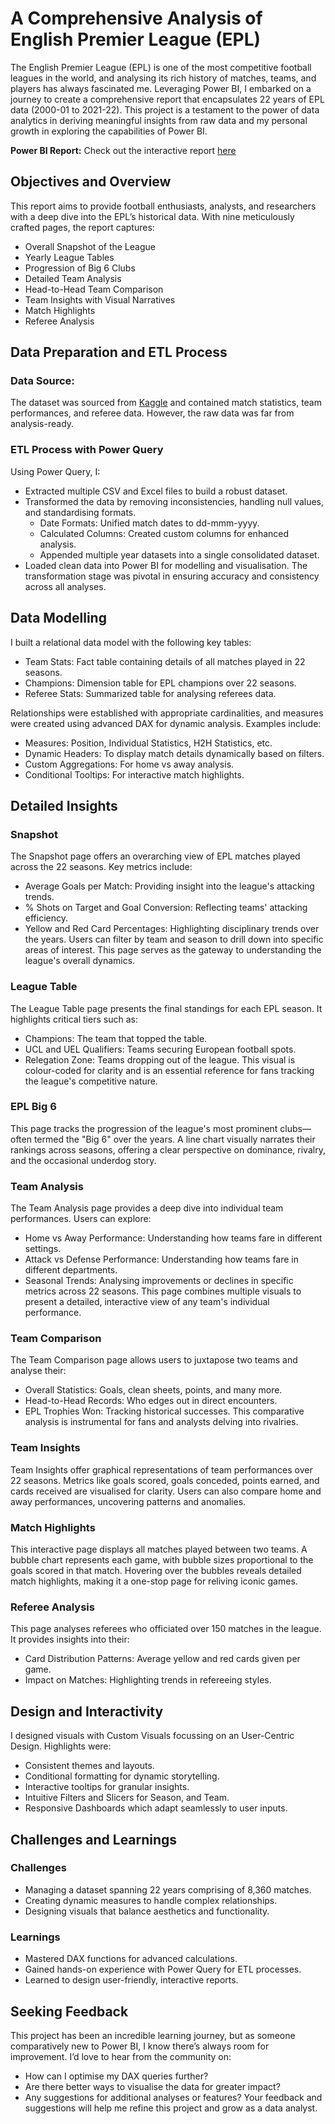 # A Comprehensive Analysis of English Premier League (EPL)

The English Premier League (EPL) is one of the most competitive football leagues in the world, and analysing its rich history of matches, teams, and players has always fascinated me. Leveraging Power BI, I embarked on a journey to create a comprehensive report that encapsulates 22 years of EPL data (2000-01 to 2021-22). This project is a testament to the power of data analytics in deriving meaningful insights from raw data and my personal growth in exploring the capabilities of Power BI.

**Power BI Report:** Check out the interactive report [here](https://app.powerbi.com/view?r=eyJrIjoiYjgyZWJkZjgtOTljOS00ODJlLTg0MzYtZmM5ODkxODcwODYyIiwidCI6IjA5YWJlYzJmLWM4NmItNDU1OC1hM2I1LTEyNWQ2NTU5NjViMSJ9&pageName=9581c30c0900f00d30fb)

## Objectives and Overview
This report aims to provide football enthusiasts, analysts, and researchers with a deep dive into the EPL’s historical data. With nine meticulously crafted pages, the report captures:
* Overall Snapshot of the League
* Yearly League Tables
* Progression of Big 6 Clubs
* Detailed Team Analysis
* Head-to-Head Team Comparison
* Team Insights with Visual Narratives
* Match Highlights
* Referee Analysis

## Data Preparation and ETL Process

### Data Source:
The dataset was sourced from [Kaggle](https://www.kaggle.com/datasets/saife245/english-premier-league) and contained match statistics, team performances, and referee data. However, the raw data was far from analysis-ready.

### ETL Process with Power Query
Using Power Query, I:
* Extracted multiple CSV and Excel files to build a robust dataset.
* Transformed the data by removing inconsistencies, handling null values, and standardising formats.
  * Date Formats: Unified match dates to dd-mmm-yyyy.
  * Calculated Columns: Created custom columns for enhanced analysis.
  * Appended multiple year datasets into a single consolidated dataset.
* Loaded clean data into Power BI for modelling and visualisation.
The transformation stage was pivotal in ensuring accuracy and consistency across all analyses.

## Data Modelling
I built a relational data model with the following key tables:
* Team Stats: Fact table containing details of all matches played in 22 seasons.
* Champions: Dimension table for EPL champions over 22 seasons.
* Referee Stats: Summarized table for analysing referees data.

Relationships were established with appropriate cardinalities, and measures were created using advanced DAX for dynamic analysis. Examples include:
* Measures: Position, Individual Statistics, H2H Statistics, etc.
* Dynamic Headers: To display match details dynamically based on filters.
* Custom Aggregations: For home vs away analysis.
* Conditional Tooltips: For interactive match highlights.

## Detailed Insights

### Snapshot
The Snapshot page offers an overarching view of EPL matches played across the 22 seasons. Key metrics include:
* Average Goals per Match: Providing insight into the league's attacking trends.
* % Shots on Target and Goal Conversion: Reflecting teams' attacking efficiency.
* Yellow and Red Card Percentages: Highlighting disciplinary trends over the years.
Users can filter by team and season to drill down into specific areas of interest. This page serves as the gateway to understanding the league's overall dynamics.

### League Table
The League Table page presents the final standings for each EPL season. It highlights critical tiers such as:
* Champions: The team that topped the table.
* UCL and UEL Qualifiers: Teams securing European football spots.
* Relegation Zone: Teams dropping out of the league.
This visual is colour-coded for clarity and is an essential reference for fans tracking the league's competitive nature.

### EPL Big 6
This page tracks the progression of the league's most prominent clubs—often termed the "Big 6" over the years. A line chart visually narrates their rankings across seasons, offering a clear perspective on dominance, rivalry, and the occasional underdog story.

### Team Analysis
The Team Analysis page provides a deep dive into individual team performances. Users can explore:
* Home vs Away Performance: Understanding how teams fare in different settings.
* Attack vs Defense Performance: Understanding how teams fare in different departments.
* Seasonal Trends: Analysing improvements or declines in specific metrics across 22 seasons.
This page combines multiple visuals to present a detailed, interactive view of any team's individual performance.

### Team Comparison
The Team Comparison page allows users to juxtapose two teams and analyse their:
* Overall Statistics: Goals, clean sheets, points, and many more.
* Head-to-Head Records: Who edges out in direct encounters.
* EPL Trophies Won: Tracking historical successes.
This comparative analysis is instrumental for fans and analysts delving into rivalries.

### Team Insights
Team Insights offer graphical representations of team performances over 22 seasons. Metrics like goals scored, goals conceded, points earned, and cards received are visualised for clarity. Users can also compare home and away performances, uncovering patterns and anomalies.

### Match Highlights
This interactive page displays all matches played between two teams. A bubble chart represents each game, with bubble sizes proportional to the goals scored in that match. Hovering over the bubbles reveals detailed match highlights, making it a one-stop page for reliving iconic games.

### Referee Analysis
This page analyses referees who officiated over 150 matches in the league. It provides insights into their:
* Card Distribution Patterns: Average yellow and red cards given per game.
* Impact on Matches: Highlighting trends in refereeing styles.

## Design and Interactivity
I designed visuals with Custom Visuals focussing on an User-Centric Design. Highlights were:
* Consistent themes and layouts.
* Conditional formatting for dynamic storytelling.
* Interactive tooltips for granular insights.
* Intuitive Filters and Slicers for Season, and Team.
* Responsive Dashboards which adapt seamlessly to user inputs.

## Challenges and Learnings
### Challenges
* Managing a dataset spanning 22 years comprising of 8,360 matches.
* Creating dynamic measures to handle complex relationships.
* Designing visuals that balance aesthetics and functionality.

### Learnings
* Mastered DAX functions for advanced calculations.
* Gained hands-on experience with Power Query for ETL processes.
* Learned to design user-friendly, interactive reports.

## Seeking Feedback
This project has been an incredible learning journey, but as someone comparatively new to Power BI, I know there’s always room for improvement. I’d love to hear from the community on:
* How can I optimise my DAX queries further?
* Are there better ways to visualise the data for greater impact?
* Any suggestions for additional analyses or features?
Your feedback and suggestions will help me refine this project and grow as a data analyst.
